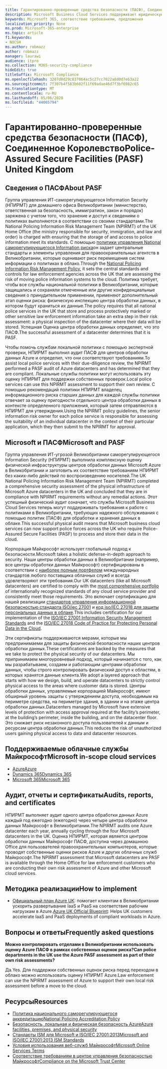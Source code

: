 ```yaml
---
title: Гарантированно-проверенные средства безопасности (ПАСФ), Соединенное Королевство
description: Microsoft Business Cloud Services поддерживает юридическую деятельность в Великобритании, требующих надежной работы средств для обработки и хранения данных в облаке.
keywords: Microsoft 365, соответствие требованиям, предложения
localization_priority: None
ms.prod: Microsoft-365-enterprise
ms.topic: article
f1.keywords:
- NOCSH
ms.author: robmazz
author: robmazz
manager: laurawi
audience: itpro
ms.collection: M365-security-compliance
hideEdit: true
titleSuffix: Microsoft Compliance
ms.openlocfilehash: 3207d0d29c837064ac5c27cc7022a8d0d7e63a22
ms.sourcegitcommit: 7f307b4f583b602f11f69adae46d7f3bf6982c65
ms.translationtype: MT
ms.contentlocale: ru-RU
ms.lasthandoff: 05/06/2020
ms.locfileid: "44065794"
---
```

# <a name="police-assured-secure-facilities-pasf-united-kingdom"></a><span data-ttu-id="5f88e-104">Гарантированно-проверенные средства безопасности (ПАСФ), Соединенное Королевство</span><span class="sxs-lookup"><span data-stu-id="5f88e-104">Police-Assured Secure Facilities (PASF) United Kingdom</span></span>

## <a name="about-pasf"></a><span data-ttu-id="5f88e-105">Сведения о ПАСФ</span><span class="sxs-lookup"><span data-stu-id="5f88e-105">About PASF</span></span>

<span data-ttu-id="5f88e-106">Группа управления ИТ-саморегулирующегося Information Security (НПИРМТ) для домашнего офиса Великобритании (министерство, ответственная за безопасность, иммигратион, закон и порядок) заряжена с учетом того, что хранение и доступ к сведениям о политиках выполняются в соответствии со своими стандартами.</span><span class="sxs-lookup"><span data-stu-id="5f88e-106">The National Policing Information Risk Management Team (NPIRMT) of the UK Home Office (the ministry responsible for security, immigration, and law and order) is charged with ensuring that the storage of and access to police information meet its standards.</span></span> <span data-ttu-id="5f88e-107">С помощью [политики управления National саморегулирующегося Information риска](http://library.college.police.uk/docs/APP-National-Policing-Information-Risk-Management-Policy.pdf)он задает центральные стандарты и элементы управления для правоохранительных агентств в Великобритании, которые оценивают риск перемещения систем информации о политиках в облако.</span><span class="sxs-lookup"><span data-stu-id="5f88e-107">Through the [National Policing Information Risk Management Policy](http://library.college.police.uk/docs/APP-National-Policing-Information-Risk-Management-Policy.pdf), it sets the central standards and controls for law enforcement agencies across the UK that are assessing the risk of moving police information systems to the cloud.</span></span> <span data-ttu-id="5f88e-108">Политика требует, чтобы все службы национальной политики в Великобритании, которые защищались и сохраняли отмеченные или другие конфиденциальные сведения о принудительном применении, применяют дополнительный этап оценки риска: физическую инспекцию центра обработки данных, в котором будут храниться их данные.</span><span class="sxs-lookup"><span data-stu-id="5f88e-108">The policy requires that all national police services in the UK that store and process protectively marked or other sensitive law enforcement information take an extra step in their risk assessment: a physical inspection of the datacenter where their data will be stored.</span></span> <span data-ttu-id="5f88e-109">Успешная Оценка центра обработки данных определяет, что это ПАСФ.</span><span class="sxs-lookup"><span data-stu-id="5f88e-109">The successful assessment of a datacenter determines that it is PASF.</span></span>

<span data-ttu-id="5f88e-110">Чтобы помочь службам локальной политики с помощью экспертной проверки, НПИРМТ выполнил аудит ПАСФ для центров обработки данных Azure и определил, что они соответствуют требованиям.</span><span class="sxs-lookup"><span data-stu-id="5f88e-110">To assist local police services with their due-diligence review, the NPIRMT performed a PASF audit of Azure datacenters and has determined that they are compliant.</span></span> <span data-ttu-id="5f88e-111">Локальные службы политики могут использовать эту оценку НПИРМТ для поддержки собственных проверок.</span><span class="sxs-lookup"><span data-stu-id="5f88e-111">Local police services can use this NPIRMT assessment to support their own review.</span></span> <span data-ttu-id="5f88e-112">С помощью рекомендаций политики НПИРМТ владелец информационного риска старших данных для каждой службы политики отвечает за оценку пригодности отдельного центра обработки данных в контексте определенного приложения, который затем отправляются в НПИРМТ для утверждения.</span><span class="sxs-lookup"><span data-stu-id="5f88e-112">Using the NPIRMT policy guidelines, the senior information risk owner for each police service is responsible for assessing the suitability of an individual datacenter in the context of their particular application, which they then submit to the NPIRMT for approval.</span></span>

## <a name="microsoft-and-pasf"></a><span data-ttu-id="5f88e-113">Microsoft и ПАСФ</span><span class="sxs-lookup"><span data-stu-id="5f88e-113">Microsoft and PASF</span></span>

<span data-ttu-id="5f88e-114">Группа управления ИТ-угрозой Великобритании саморегулирующегося Information Security (НПИРМТ) выполнила комплексную оценку физической инфраструктуры центров обработки данных Microsoft Azure в Великобритании и заготовить их соответствие требованиям НПИРМТ без каких-либо действий по воспроизведению носителей.</span><span class="sxs-lookup"><span data-stu-id="5f88e-114">The UK National Policing Information Risk Management Team (NPIRMT) completed a comprehensive security assessment of the physical infrastructure of Microsoft Azure datacenters in the UK and concluded that they are in compliance with NPIRMT requirements without any remedial actions.</span></span> <span data-ttu-id="5f88e-115">Этот успешный физический аудит означает, что службы Microsoft Business Cloud Services теперь могут поддерживать требования к работе с политиками в Великобритании, требующих надежного обслуживания с помощью политик (ПАСФ) для обработки и хранения данных в облаке.</span><span class="sxs-lookup"><span data-stu-id="5f88e-115">This successful physical audit means that Microsoft business cloud services can now support police forces across the UK who require Police-Assured Secure Facilities (PASF) to process and store their data in the cloud.</span></span>

<span data-ttu-id="5f88e-116">Корпорация Майкрософт использует глобальный подход к безопасности.</span><span class="sxs-lookup"><span data-stu-id="5f88e-116">Microsoft takes a holistic defense-in-depth approach to security.</span></span> <span data-ttu-id="5f88e-117">Наши центры обработки данных в Великобритании (например, все центры обработки данных Майкрософт) сертифицированы в соответствии с [наиболее полным портфелом](https://azure.microsoft.com/overview/trusted-cloud/) международных стандартов любого поставщика облачных служб и всегда удовлетворяют эти требования.</span><span class="sxs-lookup"><span data-stu-id="5f88e-117">Our UK datacenters (like all Microsoft datacenters) are certified to comply with the [most comprehensive portfolio](https://azure.microsoft.com/overview/trusted-cloud/) of internationally recognized standards of any cloud service provider and consistently meet those requirements.</span></span> <span data-ttu-id="5f88e-118">Это включает сертификацию для нашей реализации [стандартов управления информационной безопасностью стандарта ISO/iec 27001](offering-iso-27001.md) и [код iso/IEC 27018 для защиты персональных данных в облаке](offering-iso-27018.md).</span><span class="sxs-lookup"><span data-stu-id="5f88e-118">This includes certification for our implementation of the [ISO/IEC 27001 Information Security Management Standards](offering-iso-27001.md) and the [ISO/IEC 27018 Code of Practice for Protecting Personal Data in the Cloud](offering-iso-27018.md).</span></span>

<span data-ttu-id="5f88e-119">Эти сертификаты поддерживаются мерами, которые мы предпринимаеми для защиты физической безопасности наших центров обработки данных.</span><span class="sxs-lookup"><span data-stu-id="5f88e-119">These certifications are backed by the measures that we take to protect the physical security of our datacenters.</span></span> <span data-ttu-id="5f88e-120">Мы припринимаем многоуровневый подход, который начинается с того, как мы разрабатываем, создаем и работающим центрами обработки данных, чтобы строго контролировать физический доступ к областям, в которых хранятся данные клиента.</span><span class="sxs-lookup"><span data-stu-id="5f88e-120">We adopt a layered approach that starts with how we design, build, and operate datacenters to strictly control physical access to the areas where customer data is stored.</span></span> <span data-ttu-id="5f88e-121">Центры обработки данных, управляемые корпорацией Майкрософт, имеют обширный уровень защиты с утверждением доступа, необходимым на периметре средства, на периметре здания, в здании и на этаже центра обработки данных.</span><span class="sxs-lookup"><span data-stu-id="5f88e-121">Datacenters managed by Microsoft have extensive levels of protection with access approval required at the facility’s perimeter, at the building’s perimeter, inside the building, and on the datacenter floor.</span></span> <span data-ttu-id="5f88e-122">Это снижает риск незаконного доступа пользователей к данным и ресурсам центра обработки данных.</span><span class="sxs-lookup"><span data-stu-id="5f88e-122">This reduces the risk of unauthorized users gaining physical access to data and datacenter resources.</span></span>

## <a name="microsoft-in-scope-cloud-services"></a><span data-ttu-id="5f88e-123">Поддерживаемые облачные службы Майкрософт</span><span class="sxs-lookup"><span data-stu-id="5f88e-123">Microsoft in-scope cloud services</span></span>

- [<span data-ttu-id="5f88e-124">Azure</span><span class="sxs-lookup"><span data-stu-id="5f88e-124">Azure</span></span>](https://gallery.technet.microsoft.com/Overview-of-Azure-c1be3942)
- [<span data-ttu-id="5f88e-125">Dynamics 365</span><span class="sxs-lookup"><span data-stu-id="5f88e-125">Dynamics 365</span></span>](https://download.microsoft.com/download/E/1/9/E1977163-7A86-4812-AC18-C03ADC958AAF/Microsoft_Dynamics_365_Cloud_Service_Compliance_Datasheet.pdf)
- [<span data-ttu-id="5f88e-126">Microsoft 365</span><span class="sxs-lookup"><span data-stu-id="5f88e-126">Microsoft 365</span></span>](https://servicetrust.microsoft.com/ViewPage/TrustDocuments?command=Download&downloadType=Document&downloadId=9f756cce-b15d-45a9-94d7-6a583dee4401&docTab=6d000410-c9e9-11e7-9a91-892aae8839ad_Compliance_Guides)

## <a name="audits-reports-and-certificates"></a><span data-ttu-id="5f88e-127">Аудит, отчеты и сертификаты</span><span class="sxs-lookup"><span data-stu-id="5f88e-127">Audits, reports, and certificates</span></span>

<span data-ttu-id="5f88e-128">НПИРМТ выполняет аудит одного центра обработки данных Azure каждый год ежегодно (ежегодно) через четыре центра обработки данных Майкрософт в Великобритании.</span><span class="sxs-lookup"><span data-stu-id="5f88e-128">The NPIRMT audits one Azure datacenter each year, annually cycling through the four Microsoft datacenters in the UK.</span></span> <span data-ttu-id="5f88e-129">Оценка НПИРМТ, которая является центром обработки данных Майкрософт ПАСФ, доступна через домашнюю Office для пользователей правоохранительных компьютеров, которые проводят собственные оценки рисков Azure и других облачных служб Майкрософт.</span><span class="sxs-lookup"><span data-stu-id="5f88e-129">The NPIRMT assessment that Microsoft datacenters are PASF is available through the Home Office for law enforcement customers who are conducting their own risk assessment of Azure and other Microsoft cloud services.</span></span>

## <a name="how-to-implement"></a><span data-ttu-id="5f88e-130">Методика реализации</span><span class="sxs-lookup"><span data-stu-id="5f88e-130">How to implement</span></span>

- <span data-ttu-id="5f88e-131">[Официальный план Azure UK](https://servicetrust.microsoft.com/ViewPage/UKBlueprints): помогает клиентам в Великобритании ускорить развертывание IaaS и PaaS на соответствие рабочим нагрузкам в Azure.</span><span class="sxs-lookup"><span data-stu-id="5f88e-131">[Azure UK Official Blueprint](https://servicetrust.microsoft.com/ViewPage/UKBlueprints): Helps UK customers accelerate IaaS and PaaS deployments of compliant workloads in Azure.</span></span>

## <a name="frequently-asked-questions"></a><span data-ttu-id="5f88e-132">Вопросы и ответы</span><span class="sxs-lookup"><span data-stu-id="5f88e-132">Frequently asked questions</span></span>

<span data-ttu-id="5f88e-133">**Можно контролировать отделами в Великобритании использовать оценку Azure ПАСФ в рамках собственных оценок риска?**</span><span class="sxs-lookup"><span data-stu-id="5f88e-133">**Can police departments in the UK use the Azure PASF assessment as part of their own risk assessments?**</span></span>

<span data-ttu-id="5f88e-134">Да.</span><span class="sxs-lookup"><span data-stu-id="5f88e-134">Yes.</span></span> <span data-ttu-id="5f88e-135">Для поддержки собственных оценок риска перед переходом в облако можно использовать оценку НПИРМТ Azure.</span><span class="sxs-lookup"><span data-stu-id="5f88e-135">Law enforcement can use the NPIRMT assessment of Azure to support their own local risk assessment before a move to the cloud.</span></span>

## <a name="resources"></a><span data-ttu-id="5f88e-136">Ресурсы</span><span class="sxs-lookup"><span data-stu-id="5f88e-136">Resources</span></span>

- [<span data-ttu-id="5f88e-137">Политика национального саморегулирующегося аккредитацию</span><span class="sxs-lookup"><span data-stu-id="5f88e-137">National Policing Accreditation Policy</span></span>](http://library.college.police.uk/docs/APP-National-Policing-Accreditation-Policy-2013.pdf)
- [<span data-ttu-id="5f88e-138">Безопасность, локальная и физическая безопасность Azure</span><span class="sxs-lookup"><span data-stu-id="5f88e-138">Azure facilities, premises, and physical security</span></span>](https://azure.microsoft.com/blog/azure-layered-approach-to-physical-security/)
- [<span data-ttu-id="5f88e-139">Стандарты ISM для Microsoft и ISO/IEC 27001:2013</span><span class="sxs-lookup"><span data-stu-id="5f88e-139">Microsoft and ISO/IEC 27001:2013 ISM Standards</span></span>](offering-iso-27001.md)
- [<span data-ttu-id="5f88e-140">Условия использования веб-служб Майкрософт</span><span class="sxs-lookup"><span data-stu-id="5f88e-140">Microsoft Online Services Terms</span></span>](https://www.microsoftvolumelicensing.com/DocumentSearch.aspx?Mode=3&DocumentTypeId=31)
- [<span data-ttu-id="5f88e-141">Соответствие требованиям в центре управления безопасностью Майкрософт</span><span class="sxs-lookup"><span data-stu-id="5f88e-141">Compliance on the Microsoft Trust Center</span></span>](https://www.microsoft.com/trust-center/compliance/compliance-overview)
